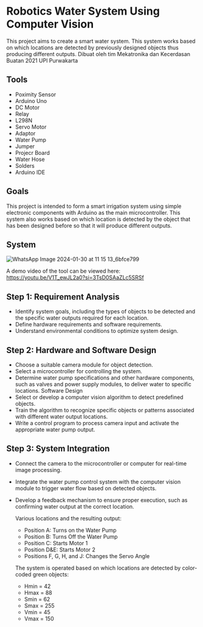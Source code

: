 # Robotics Water System Using Computer Vision
This project aims to create a smart water system. This system works based on which locations are detected by previously designed objects thus producing different outputs.
Dibuat oleh tim Mekatronika dan Kecerdasan Buatan 2021 UPI Purwakarta

## Tools
- Poximity Sensor
- Arduino Uno
- DC Motor
- Relay
- L298N
- Servo Motor
- Adaptor
- Water Pump
- Jumper
- Projecr Board
- Water Hose
- Solders
- Arduino IDE

## Goals
This project is intended to form a smart irrigation system using simple electronic components with Arduino as the main microcontroller. This system also works based on which location is detected by the object that has been designed before so that it will produce different outputs. 

## System
![WhatsApp Image 2024-01-30 at 11 15 13_6bfce799](https://github.com/aisyaaaptr/Water_System/assets/157786477/50e24a4d-a183-4382-9dc4-dfe5247462a2)

A demo video of the tool can be viewed here: https://youtu.be/V1T_ewJL2a0?si=3TsD0SAaZLc5SRSf  

## Step 1: Requirement Analysis
- Identify system goals, including the types of objects to be detected and the specific water outputs required for each location.
- Define hardware requirements and software requirements.
- Understand environmental conditions to optimize system design.

## Step 2: Hardware and Software Design
- Choose a suitable camera module for object detection.
- Select a microcontroller for controlling the system.
- Determine water pump specifications and other hardware components, such as valves and power supply modules, to deliver water to specific locations.
Software Design
- Select or develop a computer vision algorithm to detect predefined objects.
- Train the algorithm to recognize specific objects or patterns associated with different water output locations.
- Write a control program to process camera input and activate the appropriate water pump output.

## Step 3: System Integration
- Connect the camera to the microcontroller or computer for real-time image processing.
- Integrate the water pump control system with the computer vision module to trigger water flow based on detected objects.
- Develop a feedback mechanism to ensure proper execution, such as confirming water output at the correct location.

  Various locations and the resulting output:
  - Position A: Turns on the Water Pump
  - Position B: Turns Off the Water Pump
  - Position C: Starts Motor 1
  - Position D&E: Starts Motor 2
  - Positions F, G, H, and J: Changes the Servo Angle
 
  The system is operated based on which locations are detected by color-coded green objects: 
  - Hmin = 42
  - Hmax = 88
  - Smin = 62
  - Smax = 255
  - Vmin = 45
  - Vmax = 150
